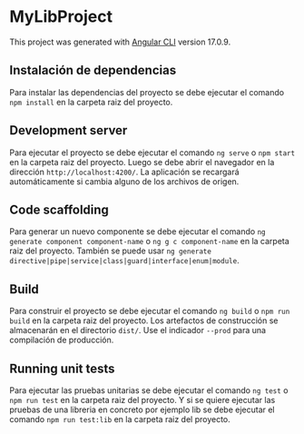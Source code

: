 # MyLibProject

This project was generated with [Angular CLI](https://github.com/angular/angular-cli) version 17.0.9.


## Instalación de dependencias

Para instalar las dependencias del proyecto se debe ejecutar el comando `npm install` en la carpeta raiz del proyecto.


## Development server

 Para ejecutar el proyecto se debe ejecutar el comando `ng serve` o `npm start` en la carpeta raiz del proyecto. Luego se debe abrir el navegador en la dirección `http://localhost:4200/`. La aplicación se recargará automáticamente si cambia alguno de los archivos de origen.

## Code scaffolding

Para generar un nuevo componente se debe ejecutar el comando `ng generate component component-name` o `ng g c component-name` en la carpeta raiz del proyecto. También se puede usar `ng generate directive|pipe|service|class|guard|interface|enum|module`.

## Build

Para construir el proyecto se debe ejecutar el comando `ng build` o `npm run build` en la carpeta raiz del proyecto. Los artefactos de construcción se almacenarán en el directorio `dist/`. Use el indicador `--prod` para una compilación de producción.

## Running unit tests

Para ejecutar las pruebas unitarias se debe ejecutar el comando `ng test` o `npm run test` en la carpeta raiz del proyecto.
Y si se quiere ejecutar las pruebas de una libreria en concreto por ejemplo lib  se debe ejecutar el comando `npm run test:lib` en la carpeta raiz del proyecto.


